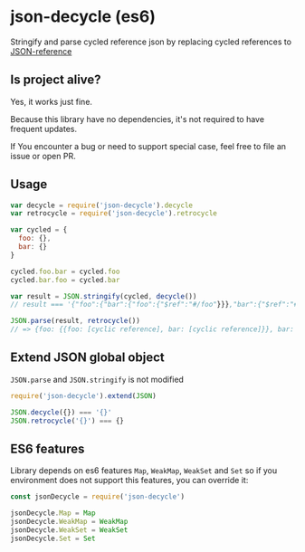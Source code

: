 json-decycle (es6)
============

Stringify and parse cycled reference json by replacing cycled references to [JSON-reference](https://json-spec.readthedocs.io/reference.html)

Is project alive?
----------------

Yes, it works just fine.

Because this library have no dependencies, it's not required to have frequent updates.

If You encounter a bug or need to support special case, feel free to file an issue or open PR.

Usage
-----

```javascript
var decycle = require('json-decycle').decycle
var retrocycle = require('json-decycle').retrocycle

var cycled = {
  foo: {},
  bar: {}
}

cycled.foo.bar = cycled.foo
cycled.bar.foo = cycled.bar

var result = JSON.stringify(cycled, decycle())
// result === '{"foo":{"bar":{"foo":{"$ref":"#/foo"}}},"bar":{"$ref":"#/foo/bar"}}'

JSON.parse(result, retrocycle())
// => {foo: {{foo: [cyclic reference], bar: [cyclic reference]}}, bar: {{foo: [cyclic reference], bar: [cyclic reference]}}}

```

Extend JSON global object
-------------------------

`JSON.parse` and `JSON.stringify` is not modified

```javascript
require('json-decycle').extend(JSON)

JSON.decycle({}) === '{}'
JSON.retrocycle('{}') === {}
```

ES6 features
------------

Library depends on es6 features `Map`, `WeakMap`, `WeakSet` and `Set` so if you environment does not support this features, you can override it:

```javascript
const jsonDecycle = require('json-decycle')

jsonDecycle.Map = Map
jsonDecycle.WeakMap = WeakMap
jsonDecycle.WeakSet = WeakSet
jsonDecycle.Set = Set
```
